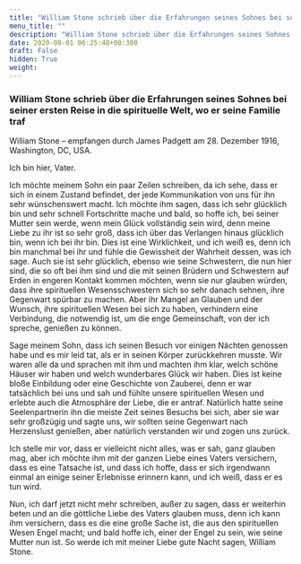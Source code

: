 ```yaml
---
title: "William Stone schrieb über die Erfahrungen seines Sohnes bei seiner ersten Reise in die spirituelle Welt, wo er seine Familie traf"
menu_title: ""
description: "William Stone schrieb über die Erfahrungen seines Sohnes bei seiner ersten Reise in die spirituelle Welt, wo er seine Familie traf"
date: 2020-08-01 06:25:48+00:300
draft: False
hidden: True
weight:
---
```

### William Stone schrieb über die Erfahrungen seines Sohnes bei seiner ersten Reise in die spirituelle Welt, wo er seine Familie traf

William Stone – empfangen durch James Padgett am 28. Dezember 1916, Washington, DC, USA.

Ich bin hier, Vater.

Ich möchte meinem Sohn ein paar Zeilen schreiben, da ich sehe, dass er sich in einem Zustand befindet, der jede Kommunikation von uns für ihn sehr wünschenswert macht. Ich möchte ihm sagen, dass ich sehr glücklich bin und sehr schnell Fortschritte mache und bald, so hoffe ich, bei seiner Mutter sein werde, wenn mein Glück vollständig sein wird, denn meine Liebe zu ihr ist so sehr groß, dass ich über das Verlangen hinaus glücklich bin, wenn ich bei ihr bin. Dies ist eine Wirklichkeit, und ich weiß es, denn ich bin manchmal bei ihr und fühle die Gewissheit der Wahrheit dessen, was ich sage. Auch sie ist sehr glücklich, ebenso wie seine Schwestern, die nun hier sind, die so oft bei ihm sind und die mit seinen Brüdern und Schwestern auf Erden in engeren Kontakt kommen möchten, wenn sie nur glauben würden, dass ihre spirituellen Wesensschwestern sich so sehr danach sehnen, ihre Gegenwart spürbar zu machen. Aber ihr Mangel an Glauben und der Wunsch, ihre spirituellen Wesen bei sich zu haben, verhindern eine Verbindung, die notwendig ist, um die enge Gemeinschaft, von der ich spreche, genießen zu können.

Sage meinem Sohn, dass ich seinen Besuch vor einigen Nächten genossen habe und es mir leid tat, als er in seinen Körper zurückkehren musste. Wir waren alle da und sprachen mit ihm und machten ihm klar, welch schöne Häuser wir haben und welch wunderbares Glück wir haben. Dies ist keine bloße Einbildung oder eine Geschichte von Zauberei, denn er war tatsächlich bei uns und sah und fühlte unsere spirituellen Wesen und erlebte auch die Atmosphäre der Liebe, die er antraf. Natürlich hatte seine Seelenpartnerin ihn die meiste Zeit seines Besuchs bei sich, aber sie war sehr großzügig und sagte uns, wir sollten seine Gegenwart nach Herzenslust genießen, aber natürlich verstanden wir und zogen uns zurück.

Ich stelle mir vor, dass er vielleicht nicht alles, was er sah, ganz glauben mag, aber ich möchte ihm mit der ganzen Liebe eines Vaters versichern, dass es eine Tatsache ist, und dass ich hoffe, dass er sich irgendwann einmal an einige seiner Erlebnisse erinnern kann, und ich weiß, dass er es tun wird.

Nun, ich darf jetzt nicht mehr schreiben, außer zu sagen, dass er weiterhin beten und an die göttliche Liebe des Vaters glauben muss, denn ich kann ihm versichern, dass es die eine große Sache ist, die aus den spirituellen Wesen Engel macht; und bald hoffe ich, einer der Engel zu sein, wie seine Mutter nun ist. So werde ich mit meiner Liebe gute Nacht sagen, William Stone.
